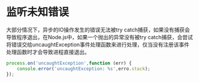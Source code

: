 # 监听未知错误

大部分情况下，异步的IO操作发生的错误无法被try catch捕获，如果没有捕获会导致程序退出，在Node.js中，如果一个抛出的异常没有被try catch捕获，会尝试将错误交给uncaughtException事件处理函数来进行处理，仅当没有注册该事件处理函数时才会导致进程直接退出。

```javascript
process.on('uncaughtException',function (err) {
    console.error('uncaughtException: %s',erro.stack);
});
```